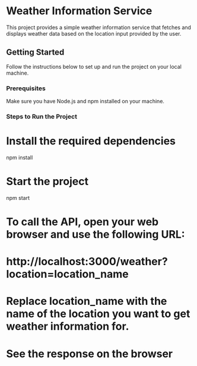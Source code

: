 # Weather Information Service

This project provides a simple weather information service that fetches and displays weather data based on the location input provided by the user.

## Getting Started

Follow the instructions below to set up and run the project on your local machine.

### Prerequisites

Make sure you have Node.js and npm installed on your machine.

### Steps to Run the Project

# Install the required dependencies
npm install

# Start the project
npm start

# To call the API, open your web browser and use the following URL:
# http://localhost:3000/weather?location=location_name
# Replace location_name with the name of the location you want to get weather information for.
# See the response on the browser